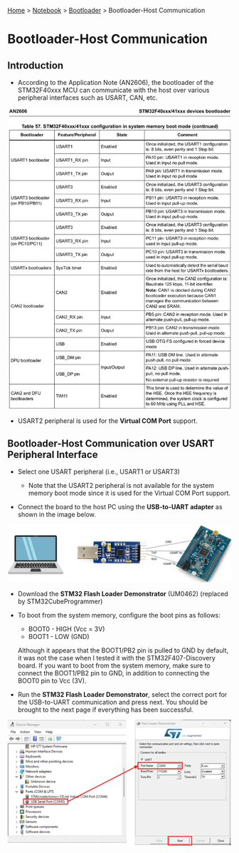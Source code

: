 <a href="../../">Home</a> > <a href="../notebook">Notebook</a> > <a href="./">Bootloader</a> > Bootloader-Host Communication

# Bootloader-Host Communication



## Introduction

* According to the Application Note (AN2606), the bootloader of the STM32F40xxx MCU can communicate with the host over various peripheral interfaces such as USART, CAN, etc.



<img src="./img/stm32f40xxx-configuration-in-system-memory-boot-mode.png" alt="stm32f40xxx-configuration-in-system-memory-boot-mode" width="900">



* USART2 peripheral is used for the **Virtual COM Port** support.



## Bootloader-Host Communication over USART Peripheral Interface

* Select one USART peripheral (i.e., USART1 or USART3)
  * Note that the USART2 peripheral is not available for the system memory boot mode since it is used for the Virtual COM Port support.

* Connect the board to the host PC using the **USB-to-UART adapter** as shown in the image below.



<img src="./img/usb-to-usart-adapter.png" alt="usb-to-usart-adapter" width="950">



* Download the **STM32 Flash Loader Demonstrator** (UM0462) (replaced by STM32CubeProgrammer)

* To boot from the system memory, configure the boot pins as follows:

  * BOOT0 - HIGH (Vcc = 3V)
  * BOOT1 - LOW (GND)

  Although it appears that the BOOT1/PB2 pin is pulled to GND by default,  it was not the case when I tested it with the STM32F407-Discovery board. If you want to boot from the system memory, make sure to connect the  BOOT1/PB2 pin to GND, in addition to connecting the BOOT0 pin to Vcc  (3V).

* Run the **STM32 Flash Loader Demonstrator**, select the correct port for the USB-to-UART communication and press next. You should be brought to the next page if everything has been successful.



<img src="./img/flash-loader-demonstrator.png" alt="usb-to-usart-adapter" width="900">
